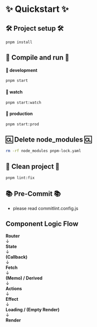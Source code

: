 # ✨ Quickstart ✨

## 🛠️ Project setup 🛠️

```bash
pnpm install
```

## 🚀 Compile and run 🚀

#### 🧪 development

```bash
pnpm start
```

#### 🔎 watch

```bash
pnpm start:watch
```

#### 🚀 production

```bash
pnpm start:prod
```

## 🆑 Delete node_modules 🆑

```bash
rm -rf node_modules pnpm-lock.yaml
```

## 🧹 Clean project 🧹

```bash
pnpm lint:fix
```

## 📚 Pre-Commit 📚

- please read commitlint.config.js

## Component Logic Flow

**Router**  
 ↓  
**State**  
 ↓  
**(Callback)**  
 ↓  
**Fetch**  
 ↓  
**(Memo) / Derived**  
 ↓  
**Actions**  
 ↓  
**Effect**  
 ↓  
**Loading / (Empty Render)**  
 ↓  
**Render**

